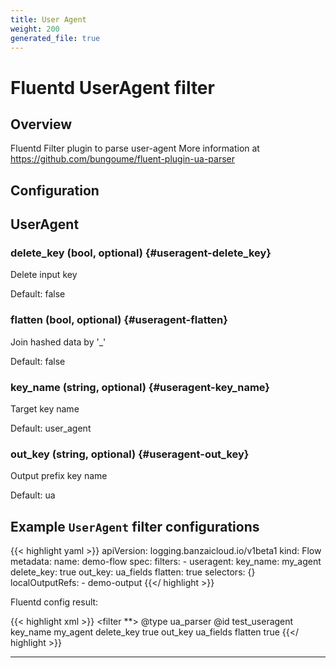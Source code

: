```yaml
---
title: User Agent
weight: 200
generated_file: true
---
```


# Fluentd UserAgent filter
## Overview
 Fluentd Filter plugin to parse user-agent
 More information at https://github.com/bungoume/fluent-plugin-ua-parser

## Configuration
## UserAgent

### delete_key (bool, optional) {#useragent-delete_key}

Delete input key

Default: false

### flatten (bool, optional) {#useragent-flatten}

Join hashed data by '_'

Default: false

### key_name (string, optional) {#useragent-key_name}

Target key name

Default: user_agent

### out_key (string, optional) {#useragent-out_key}

Output prefix key name

Default: ua



## Example `UserAgent` filter configurations

{{< highlight yaml >}}
apiVersion: logging.banzaicloud.io/v1beta1
kind: Flow
metadata:
  name: demo-flow
spec:
  filters:
    - useragent:
        key_name: my_agent
        delete_key: true
        out_key: ua_fields
        flatten: true
  selectors: {}
  localOutputRefs:
    - demo-output
{{</ highlight >}}

Fluentd config result:

{{< highlight xml >}}
<filter **>
  @type ua_parser
  @id test_useragent
  key_name my_agent
  delete_key true
  out_key ua_fields
  flatten true
</filter>
{{</ highlight >}}


---
